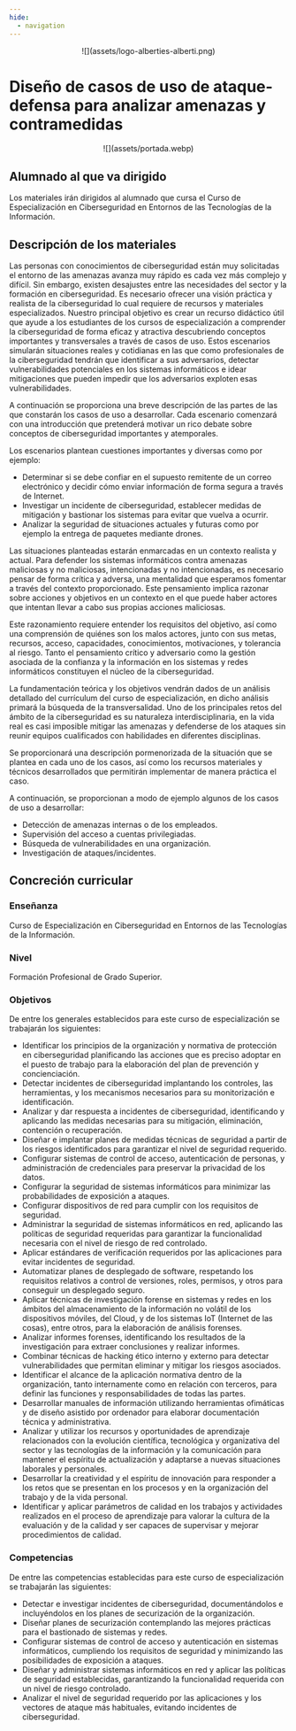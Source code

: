 ```yaml
---
hide:
  - navigation
---
```


<center>
![](assets/logo-alberties-alberti.png)
</center>

# Diseño de casos de uso de ataque-defensa para analizar amenazas y contramedidas

<center>
![](assets/portada.webp)
</center>

## Alumnado al que va dirigido
Los materiales irán dirigidos al alumnado que cursa el Curso de Especialización en Ciberseguridad en Entornos de las Tecnologías de la Información.

## Descripción de los materiales

Las personas con conocimientos de ciberseguridad están muy solicitadas el entorno de las amenazas avanza muy rápido es cada vez más complejo y difícil. Sin embargo, existen desajustes entre las necesidades del sector y la formación en ciberseguridad. Es necesario ofrecer una visión práctica y realista de la ciberseguridad lo cual requiere de recursos y materiales especializados. Nuestro principal objetivo es crear un recurso didáctico útil que ayude a los estudiantes de los cursos de especialización a comprender la ciberseguridad de forma eficaz y atractiva descubriendo conceptos importantes y transversales a través de casos de uso. Estos escenarios simularán situaciones reales y cotidianas en las que como profesionales de la ciberseguridad tendrán que identificar a sus adversarios, detectar vulnerabilidades potenciales en los sistemas informáticos e idear mitigaciones que pueden impedir que los adversarios exploten esas vulnerabilidades.

A continuación se proporciona una breve descripción de las partes de las que constarán los casos de uso a desarrollar. Cada escenario comenzará con una introducción que pretenderá motivar un rico debate sobre conceptos de ciberseguridad importantes y atemporales. 

Los escenarios plantean cuestiones importantes y diversas como por ejemplo:

- Determinar si se debe confiar en el supuesto remitente de un correo electrónico y decidir cómo enviar información de forma segura a través de Internet.
- Investigar un incidente de ciberseguridad, establecer medidas de mitigación y bastionar los sistemas para evitar que vuelva a ocurrir.
- Analizar la seguridad de situaciones actuales y futuras como por ejemplo la entrega de paquetes mediante drones.

Las situaciones planteadas estarán enmarcadas en un contexto realista y actual. Para defender los sistemas informáticos contra amenazas maliciosas y no maliciosas, intencionadas y no intencionadas, es necesario pensar de forma crítica y adversa, una mentalidad que esperamos fomentar a través del contexto proporcionado. Este pensamiento implica razonar sobre acciones y objetivos en un contexto en el que puede haber actores que intentan llevar a cabo sus propias acciones maliciosas.

Este razonamiento requiere entender los requisitos del objetivo, así como una comprensión de quiénes son los malos actores, junto con sus metas, recursos, acceso, capacidades, conocimientos, motivaciones, y tolerancia al riesgo. Tanto el pensamiento crítico y adversario como la gestión asociada de la confianza y la información en los sistemas y redes informáticos constituyen el núcleo de la ciberseguridad.

La fundamentación teórica y los objetivos vendrán dados de un análisis detallado del currículum del curso de especialización, en dicho análisis primará la búsqueda de la transversalidad. Uno de los principales retos del ámbito de la ciberseguridad es su naturaleza interdisciplinaria, en la vida real es casi imposible mitigar las amenazas y defenderse de los ataques sin reunir equipos cualificados con habilidades en diferentes disciplinas.

Se proporcionará una descripción pormenorizada de la situación que se plantea en cada uno de los casos, así como los recursos materiales y técnicos desarrollados que permitirán implementar de manera práctica el caso.

A continuación, se proporcionan a modo de ejemplo algunos de los casos de uso a desarrollar:

- Detección de amenazas internas o de los empleados.
- Supervisión del acceso a cuentas privilegiadas.
- Búsqueda de vulnerabilidades en una organización.
- Investigación de ataques/incidentes.


## Concreción curricular

### Enseñanza
Curso de Especialización en Ciberseguridad en Entornos de las Tecnologías de la Información.


### Nivel
Formación Profesional de Grado Superior.

### Objetivos
De entre los generales establecidos para este curso de especialización se trabajarán los siguientes:

- Identificar los principios de la organización y normativa de protección en ciberseguridad planificando las acciones que es preciso adoptar en el puesto de trabajo para la elaboración del plan de prevención y concienciación.
- Detectar incidentes de ciberseguridad implantando los controles, las herramientas, y los mecanismos necesarios para su monitorización e identificación.
- Analizar y dar respuesta a incidentes de ciberseguridad, identificando y aplicando las medidas necesarias para su mitigación, eliminación, contención o recuperación.
- Diseñar e implantar planes de medidas técnicas de seguridad a partir de los riesgos identificados para garantizar el nivel de seguridad requerido.
- Configurar sistemas de control de acceso, autenticación de personas, y administración de credenciales para preservar la privacidad de los datos.
- Configurar la seguridad de sistemas informáticos para minimizar las probabilidades de exposición a ataques.
- Configurar dispositivos de red para cumplir con los requisitos de seguridad.
- Administrar la seguridad de sistemas informáticos en red, aplicando las políticas de seguridad requeridas para garantizar la funcionalidad necesaria con el nivel de riesgo de red controlado.
- Aplicar estándares de verificación requeridos por las aplicaciones para evitar incidentes de seguridad.
- Automatizar planes de desplegado de software, respetando los requisitos relativos a control de versiones, roles, permisos, y otros para conseguir un desplegado seguro.
- Aplicar técnicas de investigación forense en sistemas y redes en los ámbitos del almacenamiento de la información no volátil de los dispositivos móviles, del Cloud, y de los sistemas IoT (Internet de las cosas), entre otros, para la elaboración de análisis forenses.
- Analizar informes forenses, identificando los resultados de la investigación para extraer conclusiones y realizar informes.
- Combinar técnicas de hacking ético interno y externo para detectar vulnerabilidades que permitan eliminar y mitigar los riesgos asociados.
- Identificar el alcance de la aplicación normativa dentro de la organización, tanto internamente como en relación con terceros, para definir las funciones y responsabilidades de todas las partes.
- Desarrollar manuales de información utilizando herramientas ofimáticas y de diseño asistido por ordenador para elaborar documentación técnica y administrativa.
- Analizar y utilizar los recursos y oportunidades de aprendizaje relacionados con la evolución científica, tecnológica y organizativa del sector y las tecnologías de la información y la comunicación para mantener el espíritu de actualización y adaptarse a nuevas situaciones laborales y personales.
- Desarrollar la creatividad y el espíritu de innovación para responder a los retos que se presentan en los procesos y en la organización del trabajo y de la vida personal.
- Identificar y aplicar parámetros de calidad en los trabajos y actividades realizados en el proceso de aprendizaje para valorar la cultura de la evaluación y de la calidad y ser capaces de supervisar y mejorar procedimientos de calidad.

### Competencias
De entre las competencias establecidas para este curso de especialización se trabajarán las siguientes:

- Detectar e investigar incidentes de ciberseguridad, documentándolos e incluyéndolos en los planes de securización de la organización.
- Diseñar planes de securización contemplando las mejores prácticas para el bastionado de sistemas y redes.
- Configurar sistemas de control de acceso y autenticación en sistemas informáticos, cumpliendo los requisitos de seguridad y minimizando las posibilidades de exposición a ataques.
- Diseñar y administrar sistemas informáticos en red y aplicar las políticas de seguridad establecidas, garantizando la funcionalidad requerida con un nivel de riesgo controlado.
- Analizar el nivel de seguridad requerido por las aplicaciones y los vectores de ataque más habituales, evitando incidentes de ciberseguridad.
